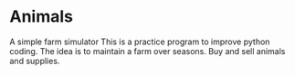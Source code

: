 # Animals
A simple farm simulator
This is a practice program to improve python coding.
The idea is to maintain a farm over seasons.  Buy and sell animals and supplies.
